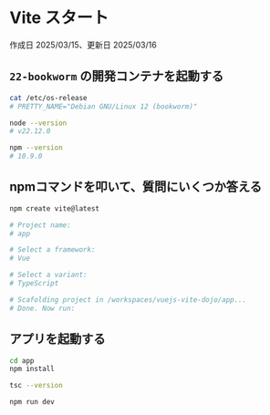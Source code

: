 # Vite スタート

作成日 2025/03/15、更新日 2025/03/16

## `22-bookworm` の開発コンテナを起動する

```bash
cat /etc/os-release
# PRETTY_NAME="Debian GNU/Linux 12 (bookworm)"

node --version
# v22.12.0

npm --version
# 10.9.0
```

## npmコマンドを叩いて、質問にいくつか答える

```bash
npm create vite@latest

# Project name:
# app

# Select a framework:
# Vue

# Select a variant:
# TypeScript

# Scafolding project in /workspaces/vuejs-vite-dojo/app...
# Done. Now run:
```

## アプリを起動する

```bash
cd app
npm install

tsc --version

npm run dev
```
